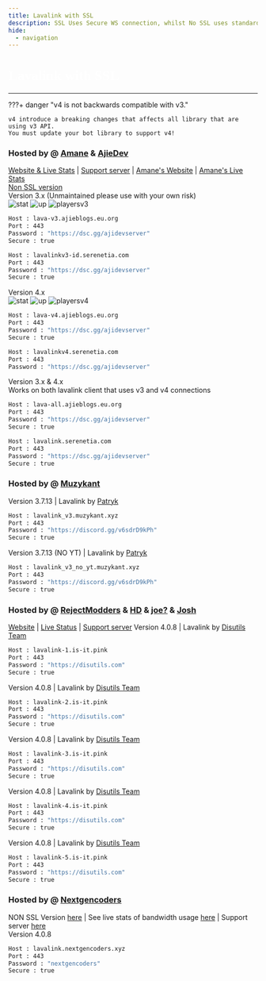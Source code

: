 ```yaml
---
title: Lavalink with SSL
description: SSL Uses Secure WS connection, whilst No SSL uses standard WS. if you want to use the SSL lavalink you need to make sure your bot uses that protocol.
hide:
  - navigation
---
```


<h1 style="font-family:Gotham SSm A;font-size: 2.0em;font-weight: 800;line-height:1.1;color: white;">Lavalink with SSL</h1>

<!-- inject image ad -->
<div data-ea-style="stickybox" class="dark horizontal" data-ea-publisher="darrennathanaelcom" data-ea-type="image"></div>

---

???+ danger "v4 is not backwards compatible with v3."

    v4 introduce a breaking changes that affects all library that are using v3 API.
    You must update your bot library to support v4!

<!-- PLEASE READ -->
<!-- PLEASE READ --> <!-- SUPPORT OTHER CONTRIBUTORS BY PLACING THE NEW LAVALINK AT THE VERY BOTTOM OF THE OTHERS! --> <!-- PLEASE READ -->
<!-- FOR ADVERTISING CONTACT ads@darrennathanael.com , PLEASE READ FAQS FOR MORE INFO! -->
<!-- PLEASE READ -->

### Hosted by @ [Amane](https://amane.my.id) & [AjieDev](https://github.com/AjieDev)
[Website & Live Stats](https://free.lavalink.rf.gd/) | [Support server](https://dsc.gg/ajidevserver) | [Amane's Website](https://lavalink-info.serenetia.com/) | [Amane's Live Stats](https://lavalink-stats.serenetia.com/)<br />
[Non SSL version](https://lavalink.darrennathanael.com/NoSSL/lavalink-without-ssl/#hosted-by-amane-ajiedev) <br />
Version 3.x (Unmaintained please use with your own risk) <br />
![stat](https://ajieblogs.eu.org/lavalink/v3/badge/Status) ![up](https://ajieblogs.eu.org/lavalink/v3/badge/Uptime) ![playersv3](https://ajieblogs.eu.org/lavalink/v3/badge/Players)
```bash
Host : lava-v3.ajieblogs.eu.org
Port : 443
Password : "https://dsc.gg/ajidevserver"
Secure : true   
```
```bash
Host : lavalinkv3-id.serenetia.com
Port : 443
Password : "https://dsc.gg/ajidevserver"
Secure : true
```
Version 4.x <br />
![stat](https://ajieblogs.eu.org/lavalink/v4/badge/Status) ![up](https://ajieblogs.eu.org/lavalink/v4/badge/Uptime) ![playersv4](https://ajieblogs.eu.org/lavalink/v4/badge/Players)
```bash
Host : lava-v4.ajieblogs.eu.org
Port : 443
Password : "https://dsc.gg/ajidevserver"
Secure : true 
```
```bash
Host : lavalinkv4.serenetia.com
Port : 443
Password : "https://dsc.gg/ajidevserver"

```
Version 3.x & 4.x <br />
Works on both lavalink client that uses v3 and v4 connections
```bash
Host : lava-all.ajieblogs.eu.org
Port : 443
Password : "https://dsc.gg/ajidevserver"
Secure : true 
```
```bash
Host : lavalink.serenetia.com
Port : 443
Password : "https://dsc.gg/ajidevserver"
Secure : true
```
### Hosted by @ [Muzykant](https://discord.gg/v6sdrD9kPh)
Version 3.7.13  | Lavalink by [Patryk](https://github.com/PatrykPatryk5)
```bash
Host : lavalink_v3.muzykant.xyz
Port : 443
Password : "https://discord.gg/v6sdrD9kPh"
Secure : true    
```
Version 3.7.13 (NO YT)  | Lavalink by [Patryk](https://github.com/PatrykPatryk5)
```bash
Host : lavalink_v3_no_yt.muzykant.xyz
Port : 443
Password : "https://discord.gg/v6sdrD9kPh"
Secure : true    
```
### Hosted by @ [RejectModders](https://discord.com/users/418941954252996609) & [HD](https://discord.com/users/715406424947294290) & [joe?](https://discord.com/users/379395029086633985) & [Josh](https://discord.com/users/235926974558765056)
[Website](https://disutils.com) | [Live Status](https://lavalink.disutils.com) | [Support server](https://discord.gg/28RuT8WsKT)
Version 4.0.8 | Lavalink by [Disutils Team](https://disutils.com)
```bash
Host : lavalink-1.is-it.pink
Port : 443
Password : "https://disutils.com"
Secure : true    
```
Version 4.0.8 | Lavalink by [Disutils Team](https://disutils.com)
```bash
Host : lavalink-2.is-it.pink
Port : 443
Password : "https://disutils.com"
Secure : true    
```
Version 4.0.8 | Lavalink by [Disutils Team](https://disutils.com)
```bash
Host : lavalink-3.is-it.pink
Port : 443
Password : "https://disutils.com"
Secure : true    
```
Version 4.0.8 | Lavalink by [Disutils Team](https://disutils.com)
```bash
Host : lavalink-4.is-it.pink
Port : 443
Password : "https://disutils.com"
Secure : true    
```
Version 4.0.8 | Lavalink by [Disutils Team](https://disutils.com)
```bash
Host : lavalink-5.is-it.pink
Port : 443
Password : "https://disutils.com"
Secure : true    
```
### Hosted by @ [Nextgencoders](<https://discord.com/users/619756609337425950>)
NON SSL Version [here](https://lavalink.darrennathanael.com/NoSSL/lavalink-without-ssl/#hosted-by-nextgencoders) | See live stats of bandwidth usage [here](https://node.nextgencoders.xyz/) | Support server [here](https://discord.gg/9J9X4fzhSt) <br />
Version 4.0.8 
```bash
Host : lavalink.nextgencoders.xyz
Port : 443
Password : "nextgencoders"
Secure : true   
```
